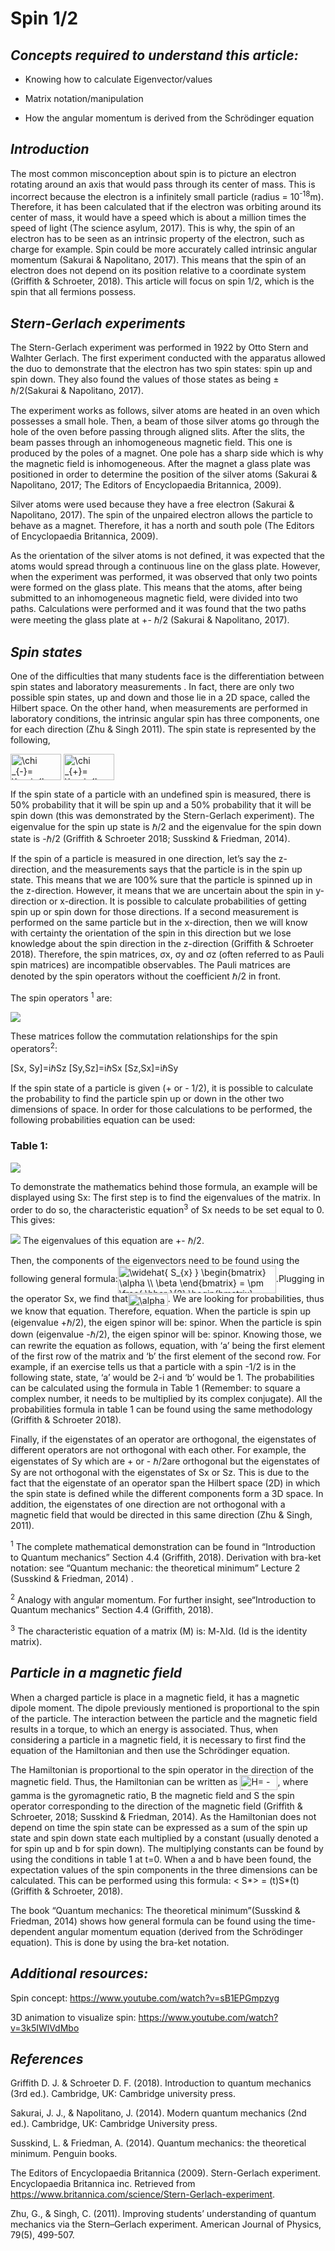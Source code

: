 # Spin 1/2 

## _Concepts required to understand this article:_

* Knowing how to calculate Eigenvector/values

* Matrix notation/manipulation

* How the angular momentum is derived from the Schrödinger equation

## _Introduction_
The most common misconception about spin is to picture an electron rotating around an axis that would pass through its center of mass. This is incorrect because the electron is a infinitely small particle (radius = 10<sup>-18</sup>m). Therefore, it has been calculated that if the electron was orbiting around its center of mass, it would have a speed which is about a million times the speed of light (The science asylum, 2017). This is why, the spin of an electron has to be seen as an intrinsic property of the electron, such as charge for example. Spin could be more accurately called intrinsic angular momentum (Sakurai & Napolitano, 2017). This means that the spin of an electron does not depend on its position relative to a coordinate system (Griffith & Schroeter, 2018). This article will focus on spin 1/2, which is the spin that all fermions possess.

## _Stern-Gerlach experiments_

The Stern-Gerlach experiment was performed in 1922 by Otto Stern and Walhter Gerlach. The first experiment conducted with the apparatus allowed the duo to demonstrate that the electron has two spin states: spin up and spin down. They also found the values of those states as being ± ℏ/2(Sakurai & Napolitano, 2017).

The experiment works as follows, silver atoms are heated in an oven which possesses a small hole. Then, a  beam of those silver atoms go through the hole of the oven before passing through aligned slits. After the slits, the beam passes through an inhomogeneous magnetic field. This one is produced by the poles of a magnet. One pole has a sharp side which is why the magnetic field is inhomogeneous. After the magnet a glass plate was positioned in order to determine the position of the silver atoms (Sakurai & Napolitano, 2017; The Editors of Encyclopaedia Britannica, 2009).

Silver atoms were used because they have a free electron (Sakurai & Napolitano, 2017). The spin of the unpaired electron allows the particle to behave as a magnet. Therefore, it has a north and south pole (The Editors of Encyclopaedia Britannica, 2009). 

As the orientation of the silver atoms is not defined, it was expected that the atoms would spread through a continuous line on the glass plate. However, when the experiment was performed, it was observed that only two points were formed on the glass plate. This means that the atoms, after being submitted to an inhomogeneous magnetic field, were divided into two paths. Calculations were performed and it was found that the two paths were meeting the glass plate at +- ℏ/2 (Sakurai & Napolitano, 2017).

## _Spin states_

One of the difficulties that many students face is the differentiation between spin states and laboratory measurements . In fact, there are only two possible spin states, up and down and those lie in a 2D space, called the Hilbert space. On the other hand, when measurements are performed in laboratory conditions, the intrinsic angular spin has three components, one for each direction (Zhu & Singh 2011).
The spin state is represented by the following,

<img src="https://bit.ly/2BCe1jO" align="center" border="0" alt="  \chi _{-}= \begin{bmatrix}0 \\1 \end{bmatrix}  " width="81" height="42" />

<img src="https://bit.ly/2Ns1fHi" align="center" border="0" alt="  \chi _{+}= \begin{bmatrix}1 \\0 \end{bmatrix}  " width="81" height="42" />


If the spin state of a particle with an undefined spin is measured, there is 50% probability that it will be spin up and a 50% probability that it will be spin down (this was demonstrated by the Stern-Gerlach experiment). The eigenvalue for the spin up state is ℏ/2 and the eigenvalue for the spin down state is -ℏ/2 (Griffith & Schroeter 2018; Susskind & Friedman, 2014). 

If the spin of a particle is measured in one direction, let’s say the z-direction, and the measurements says that the particle is in the spin up state. This means that we are 100% sure that the particle is spinned up in the z-direction. However, it means that we are uncertain about the spin in y-direction or x-direction. It is possible to calculate probabilities of getting spin up or spin down for those directions. If a second measurement is performed on the same particle but in the x-direction, then we will know with certainty the orientation of the spin in this direction but we lose knowledge about the spin direction in the z-direction (Griffith & Schroeter 2018). Therefore, the spin matrices, σx, σy and σz (often referred to as Pauli spin matrices) are incompatible observables. The Pauli matrices are denoted by the spin operators without the coefficient ℏ/2 in front. 

The spin operators <sup>1</sup> are:

![](Spin_operators.png)

These matrices follow the commutation relationships for the spin operators<sup>2</sup>:

  [Sx, Sy]=iℏSz     [Sy,Sz]=iℏSx      [Sz,Sx]=iℏSy

If the spin state of a particle is given (+ or - 1/2), it is possible to calculate the probability to find the particle spin up or down in the other two dimensions of space. In order for those calculations to be performed, the following probabilities equation can be used:

### Table 1:

![](Probability_table.png)

To demonstrate the mathematics behind those formula, an example will be displayed using Sx:
The first step is to find the eigenvalues of the matrix. In order to do so, the characteristic equation<sup>3</sup> of Sx needs to be set equal to 0. This gives:
 
![](Characteristic_Sx.png) The eigenvalues of this equation are +- ℏ/2.

Then, the components of the eigenvectors need to be found using the following general formula:<img src="https://bit.ly/2NqrCxs" align="center" border="0" alt=" \widehat{ S_{x} }  \begin{bmatrix} \alpha  \\ \beta  \end{bmatrix} = \pm  \frac{ \hbar }{2} \begin{bmatrix} \alpha  \\ \beta \end{bmatrix}  " width="253" height="44" />.Plugging in the operator Sx, we find that<img src="https://bit.ly/31cZaqQ" align="center" border="0" alt="  \alpha = \pm  \beta " width="64" height="19" />. We are looking for probabilities, thus we know that equation. Therefore, equation.
When the particle is spin up (eigenvalue +ℏ/2), the eigen spinor will be: spinor.
When the particle is spin down (eigenvalue -ℏ/2), the eigen spinor will be: spinor.
Knowing those, we can rewrite the equation as follows, equation, with ‘a’ being the first element of the first row of the matrix and ‘b’ the first element of the second row. For example, if an exercise tells us that a particle with a spin -1/2 is in the following state, state, ‘a’ would be 2-i and ‘b’ would be 1. The probabilities can be calculated using the formula in Table 1 (Remember: to square a complex number, it needs to be multiplied by its complex conjugate). All the probabilities formula in table 1 can be found using the same methodology (Griffith & Schroeter 2018).

Finally, if the eigenstates of an operator are orthogonal, the eigenstates of different operators are not orthogonal with each other. For example, the eigenstates of Sy which are + or - ℏ/2are orthogonal but the eigenstates of Sy are not orthogonal with the eigenstates of Sx or Sz. This is due to the fact that the eigenstate of an operator span the Hilbert space (2D) in which the spin state is defined while the different components form a 3D space. In addition, the eigenstates of one direction are not orthogonal with a magnetic field that would be directed in  this same direction (Zhu & Singh, 2011). 


<sup>1</sup> The complete mathematical demonstration can be found in “Introduction to Quantum mechanics” Section 4.4 (Griffith, 2018). Derivation with bra-ket notation: see “Quantum mechanic: the theoretical minimum” Lecture 2 (Susskind & Friedman, 2014) .

<sup>2</sup> Analogy with angular momentum. For further insight, see“Introduction to Quantum mechanics” Section 4.4 (Griffith, 2018).

<sup>3</sup> The characteristic equation of a matrix (M) is: M-ƛId. (Id is the identity matrix).

## _Particle in a magnetic field_
When a charged particle is place in a magnetic field, it has a magnetic dipole moment. The dipole previously mentioned is proportional to the spin of the particle. The interaction between the particle and the magnetic field results in a torque, to which an energy is associated. Thus, when considering a particle in a magnetic field, it is necessary to first find the equation of the Hamiltonian and then use the Schrödinger equation.

The Hamiltonian is proportional to the spin operator in the direction of the magnetic field. Thus, the Hamiltonian can be written as <img src="http://www.sciweavers.org/tex2img.php?eq=H%3D%20-%20%5Cgamma%20%20B%20%5Cwidehat%7BS%7D%20&bc=White&fc=Black&im=png&fs=12&ff=arev&edit=0" align="center" border="0" alt="H= - \gamma  B \widehat{S} " width="60" height="24" />, where gamma is the gyromagnetic ratio, B the magnetic field and S the spin operator corresponding to the direction of the magnetic field (Griffith & Schroeter, 2018; Susskind & Friedman, 2014). As the Hamiltonian does not depend on time the spin state can be expressed as a sum of the spin up state and spin down state each multiplied by a constant (usually denoted a for spin up and b for spin down). The multiplying constants can be found by using the conditions in table 1 at t=0.
When a and b have been found, the expectation values of the spin components in the three dimensions can be calculated. This can be performed using this formula: < S*> = (t)S*(t)(Griffith & Schroeter, 2018).

The book “Quantum mechanics: The theoretical minimum”(Susskind & Friedman, 2014) shows how general formula can be found using the time-dependent angular momentum equation (derived from the Schrödinger equation). This is done by using the bra-ket notation.

## _Additional resources:_

Spin concept: https://www.youtube.com/watch?v=sB1EPGmpzyg

3D animation to visualize spin: https://www.youtube.com/watch?v=3k5IWlVdMbo

## _References_

Griffith D. J. & Schroeter D. F. (2018). Introduction to quantum mechanics (3rd ed.). Cambridge, UK: Cambridge university press. 

Sakurai, J. J., & Napolitano, J. (2014). Modern quantum mechanics (2nd ed.). Cambridge, UK: Cambridge University press.

Susskind, L. & Friedman, A. (2014). Quantum mechanics: the theoretical minimum. Penguin books.

The Editors of Encyclopaedia Britannica (2009). Stern-Gerlach experiment. Encyclopaedia Britannica inc. Retrieved from https://www.britannica.com/science/Stern-Gerlach-experiment.

Zhu, G., & Singh, C. (2011). Improving students’ understanding of quantum mechanics via the Stern–Gerlach experiment. American Journal of Physics, 79(5), 499-507.

